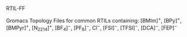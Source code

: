 RTIL-FF

Gromacs Topology Files for common RTILs containing: [BMIm]<sup>+</sup>, [BPy]<sup>+</sup>, [BMPyr]<sup>+</sup>, [N<sub>2214</sub>]<sup>+</sup>, [BF<sub>4</sub>]<sup>&minus;</sup>, [PF<sub>6</sub>]<sup>&minus;</sup>, Cl<sup>&minus;</sup>, [FSI]<sup>&minus;</sup>, [TFSI]<sup>&minus;</sup>, [DCA]<sup>&minus;</sup>, [FEP]<sup>&minus;</sup>
